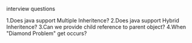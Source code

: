 interview questions

1.Does java support Multiple Inheritence?
2.Does java support Hybrid  Inheritence?
3.Can we provide child reference to parent object?
4.When "Diamond Problem" get occurs?
